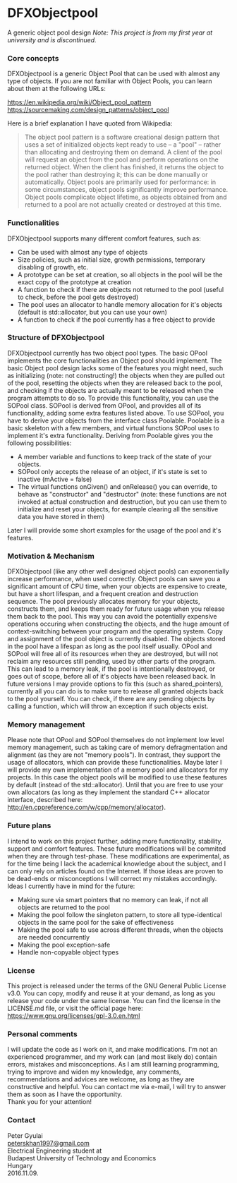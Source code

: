 # DFXObjectpool
  A generic object pool design
  _Note: This project is from my first year at university and is discontinued._

### Core concepts
DFXObjectpool is a generic Object Pool that can be used with almost any type of objects.
If you are not familiar with Object Pools, you can learn about them at the following URLs:   

https://en.wikipedia.org/wiki/Object_pool_pattern  
https://sourcemaking.com/design_patterns/object_pool  

Here is a brief explanation I have quoted from Wikipedia:  
 > The object pool pattern is a software creational design pattern that uses a set of initialized objects kept ready 
to use – a "pool" – rather than allocating and destroying them on demand. A client of the pool will request an object 
from the pool and perform operations on the returned object. When the client has finished, it returns the object to 
the pool rather than destroying it; this can be done manually or automatically.
Object pools are primarily used for performance: in some circumstances, object pools significantly improve performance. 
Object pools complicate object lifetime, as objects obtained from and returned to a pool are not actually created or 
destroyed at this time.  


### Functionalities
DFXObjectpool supports many different comfort features, such as:
- Can be used with almost any type of objects
- Size policies, such as initial size, growth permissions, temporary disabling of growth, etc.
- A prototype can be set at creation, so all objects in the pool will be the exact copy of the prototype at creation
- A function to check if there are objects not returned to the pool (useful to check, before the pool gets destroyed)
- The pool uses an allocator to handle memory allocation for it's objects (default is std::allocator, but you can use your own)
- A function to check if the pool currently has a free object to provide

### Structure of DFXObjectpool
DFXObjectpool currently has two object pool types. The basic OPool implements the core functionalities an Object pool 
should implement. The basic Object pool design lacks some of the features you might need, such as initializing (note: not constructing!)
the objects when they are pulled out of the pool, resetting the objects when they are released back to the pool, and checking
if the objects are actually meant to be released when the program attempts to do so. To provide this functionality, you can use
the SOPool class. SOPool is derived from OPool, and provides all of its functionality, adding some extra features listed above.
To use SOPool, you have to derive your objects from the interface class Poolable. Poolable is a basic skeleton with a few members,
and virtual functions SOPool uses to implement it's extra functionality. 
Deriving from Poolable gives you the following possibilities:
- A member variable and functions to keep track of the state of your objects.
- SOPool only accepts the release of an object, if it's state is set to inactive (mActive = false)
- The virtual functions onGiven() and onRelease() you can override, to behave as "constructor" and "destructor"
  (note: these functions are not invoked at actual construction and destruction, but you can use them to initialize
  and reset your objects, for example clearing all the sensitive data you have stored in them)  
  
Later I will provide some short examples for the usage of the pool and it's features.

### Motivation & Mechanism
DFXObjectpool (like any other well designed object pools) can exponentially increase performance, when used correctly.
Object pools can save you a significant amount of CPU time, when your objects are expensive to create, but have a short
lifespan, and a frequent creation and destruction sequence. The pool previously allocates memory for your objects, 
constructs them, and keeps them ready for future usage when you release them back to the pool. This way you can avoid
the potentially expensive operations occuring when constructing the objects, and the huge amount of context-switching
between your program and the operating system. Copy and assignment of the pool object is currently disabled. The objects 
stored in the pool have a lifespan as long as the pool itself usually. OPool and SOPool will free all of its resources 
when they are destroyed, but will not reclaim any resources still pending, used by other parts of the program. 
This can lead to a memory leak, if the pool is intentionally destroyed, or goes out of scope, before all of it's objects 
have been released back. In future versions I may provide options to fix this (such as shared_pointers), 
currently all you can do is to make sure to release all granted objects back to the pool yourself. You can check, 
if there are any pending objects by calling a function, which will throw an exception if such objects exist.

### Memory management
Please note that OPool and SOPool themselves do not implement low level memory management, such as taking care of memory
defragmentation and alignment (as they are not "memory pools"). In contrast, they support the usage of allocators, which
can provide these functionalities. Maybe later I will provide my own implementation of a memory pool and allocators for 
my projects. In this case the object pools will be modified to use these features by default (instead of the std::allocator).
Until that you are free to use your own allocators (as long as they implement the standard C++ allocator interface, described
here:  
http://en.cppreference.com/w/cpp/memory/allocator).

### Future plans
I intend to work on this project further, adding more functionality, stability, support and comfort features. These future 
modifications will be commited when they are through test-phase. These modifications are experimental, as for the time being
I lack the academical knowledge about the subject, and I can only rely on articles found on the Internet. If those ideas are
proven to be dead-ends or misconceptions I will correct my mistakes accordingly.  
Ideas I currently have in mind for the future:  
- Making sure via smart pointers that no memory can leak, 
  if not all objects are returned to the pool
- Making the pool follow the singleton pattern, to
  store all type-identical objects in the same pool
  for the sake of effectiveness
- Making the pool safe to use across different threads, 
  when the objects are needed concurrently
- Making the pool exception-safe
- Handle non-copyable object types

### License
This project is released under the terms of the GNU General Public License v3.0. 
You can copy, modify and reuse it at your demand, as long as you release your code under the same license. You can find the
license in the LICENSE.md file, or visit the official page here:  
https://www.gnu.org/licenses/gpl-3.0.en.html

### Personal comments
I will update the code as I work on it, and make modifications. I'm not an experienced programmer, and my work can (and most
likely do) contain errors, mistakes and misconceptions. As I am still learning programming, trying to improve and widen my 
knowledge, any comments, recommendations and advices are welcome, as long as they are constructive and helpful. You can contact
me via e-mail, I will try to answer them as soon as I have the opportunity.  
Thank you for your attention!

### Contact
Peter Gyulai  
peterskhan1997@gmail.com  
Electrical Engineering student at  
Budapest University of Technology and Economics  
Hungary  
2016.11.09.  
